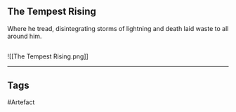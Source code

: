 ## The Tempest Rising
Where he tread, disintegrating storms of lightning
and death laid waste to all around him.
## 
![[The Tempest Rising.png]]

---
## Tags
#Artefact
